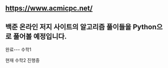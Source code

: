 https://www.acmicpc.net/
----------------
백준 온라인 저지 사이트의 알고리즘 풀이들을 Python으로 풀어볼 예정입니다.
----------------
완료---
수학1



현재 수학2 진행중
